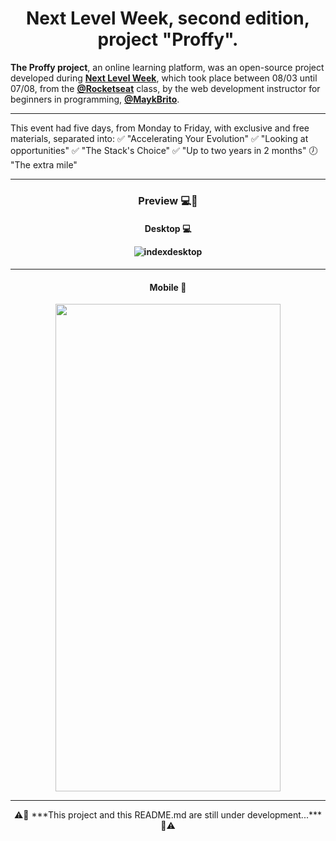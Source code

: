 <h1 align="center">Next Level Week, second edition, project "Proffy".</h1>

**The Proffy project**, an online learning platform, was an open-source project developed during **[Next Level Week](https://nextlevelweek.com/)**, which took place between 08/03 until 07/08, from the **[@Rocketseat](https://github.com/rocketseat)** class, by the web development instructor for beginners in programming, **[@MaykBrito](https://github.com/maykbrito)**.

---

This event had five days, from Monday to Friday, with exclusive and free materials, separated into:
✅ "Accelerating Your Evolution"
✅ "Looking at opportunities"
✅ "The Stack's Choice"
✅ "Up to two years in 2 months"
🕖 "The extra mile"

---

<h3 align="center">Preview 💻📱</h3>

<h4 align="center">Desktop 💻

![indexdesktop](https://user-images.githubusercontent.com/59374587/89591917-c478e880-d821-11ea-84d6-591b6e94d8a1.png)
</h4>

---

<h4 align="center">Mobile 📱</h4>
<p align="center">
  <img width="360" height="780" src="https://user-images.githubusercontent.com/59374587/89591927-c8a50600-d821-11ea-8e29-7a37f6ead543.png">
</p>

---

<p align=center>⚠️🚧 ***This project and this README.md are still under development...*** 🚧⚠️</p>
